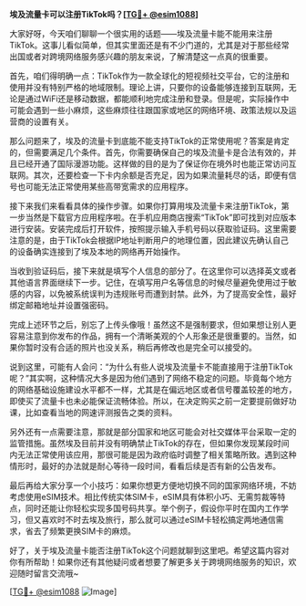 **埃及流量卡可以注册TikTok吗？[[TG💪+ @esim1088](https://t.me/s/esim1088)]**

大家好呀，今天咱们聊聊一个很实用的话题——埃及流量卡能不能用来注册TikTok。这事儿看似简单，但其实里面还是有不少门道的，尤其是对于那些经常出国或者对跨境网络服务感兴趣的朋友来说，了解清楚这一点真的很重要。

首先，咱们得明确一点：TikTok作为一款全球化的短视频社交平台，它的注册和使用并没有特别严格的地域限制。理论上讲，只要你的设备能够连接到互联网，无论是通过WiFi还是移动数据，都能顺利地完成注册和登录。但是呢，实际操作中可能会遇到一些小麻烦，这些麻烦往往跟国家或地区的网络环境、政策法规以及运营商的设置有关。

那么问题来了，埃及的流量卡到底能不能支持TikTok的正常使用呢？答案是肯定的，但需要满足几个条件。首先，你需要确保自己的埃及流量卡是合法有效的，并且已经开通了国际漫游功能。这样做的目的是为了保证你在境外时也能正常访问互联网。其次，还要检查一下卡内余额是否充足，因为如果流量耗尽的话，即便有信号也可能无法正常使用某些高带宽需求的应用程序。

接下来我们来看看具体的操作步骤。如果你打算用埃及流量卡来注册TikTok，第一步当然是下载官方应用程序啦。在手机应用商店搜索“TikTok”即可找到对应版本进行安装。安装完成后打开软件，按照提示输入手机号码以获取验证码。这里需要注意的是，由于TikTok会根据IP地址判断用户的地理位置，因此建议先确认自己的设备确实连接到了埃及本地的网络再开始操作。

当收到验证码后，接下来就是填写个人信息的部分了。在这里你可以选择英文或者其他语言界面继续下一步。记住，在填写用户名等信息的时候尽量避免使用过于敏感的内容，以免被系统误判为违规账号而遭到封禁。此外，为了提高安全性，最好绑定邮箱地址并设置强密码。

完成上述环节之后，别忘了上传头像哦！虽然这不是强制要求，但如果想让别人更容易注意到你发布的作品，拥有一个清晰美观的个人形象还是很重要的。当然，如果你暂时没有合适的照片也没关系，稍后再修改也是完全可以接受的。

说到这里，可能有人会问：“为什么有些人说埃及流量卡不能直接用于注册TikTok呢？”其实啊，这种情况大多是因为他们遇到了网络不稳定的问题。毕竟每个地方的网络基础设施建设水平都不一样，尤其是在偏远地区或者信号覆盖较差的地方，即使买了流量卡也未必能保证流畅体验。所以，在决定购买之前一定要提前做好功课，比如查看当地的网速评测报告之类的资料。

另外还有一点需要注意，那就是部分国家和地区可能会对社交媒体平台采取一定的监管措施。虽然埃及目前并没有明确禁止TikTok的存在，但如果你发现某段时间内无法正常使用该应用，那很可能是因为政府临时调整了相关策略所致。遇到这种情形时，最好的办法就是耐心等待一段时间，看看后续是否有新的公告发布。

最后再给大家分享一个小技巧：如果你想更方便地切换不同的国家网络环境，不妨考虑使用eSIM技术。相比传统实体SIM卡，eSIM具有体积小巧、无需剪裁等特点，同时还能让你轻松实现多国号码共享。举个例子，假设你平时在国内工作学习，但又喜欢时不时去埃及旅行，那么就可以通过eSIM卡轻松搞定两地通信需求，省去了频繁更换SIM卡的麻烦。

好了，关于埃及流量卡能否注册TikTok这个问题就聊到这里吧。希望这篇内容对你有所帮助！如果你还有其他疑问或者想要了解更多关于跨境网络服务的知识，欢迎随时留言交流哦~ 

[[TG💪+ @esim1088](https://t.me/s/esim1088) ![Image](https://i.postimg.cc/4NQfJmqS/Snipaste-2025-05-13-00-14-12.png)]